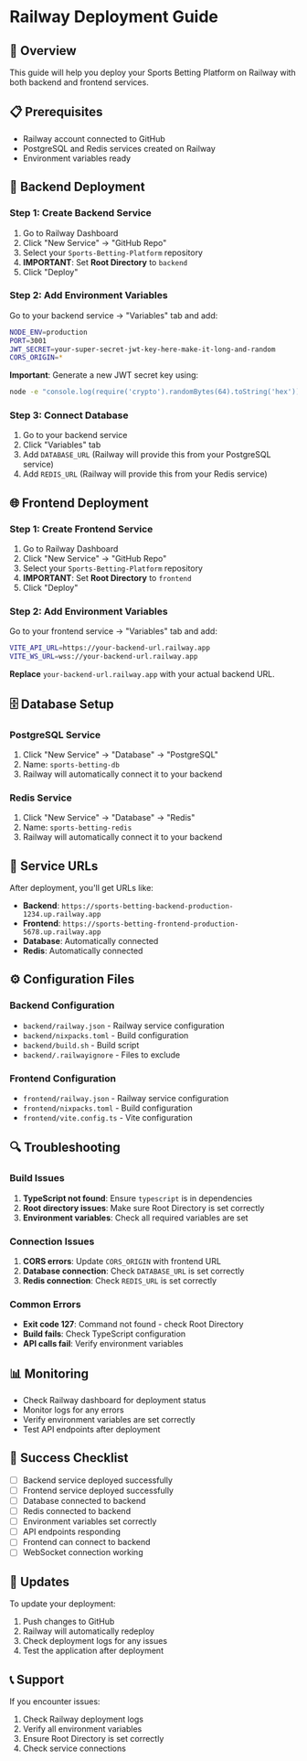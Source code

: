 # Railway Deployment Guide

## 🚀 Overview

This guide will help you deploy your Sports Betting Platform on Railway with both backend and frontend services.

## 📋 Prerequisites

- Railway account connected to GitHub
- PostgreSQL and Redis services created on Railway
- Environment variables ready

## 🔧 Backend Deployment

### Step 1: Create Backend Service

1. Go to Railway Dashboard
2. Click "New Service" → "GitHub Repo"
3. Select your `Sports-Betting-Platform` repository
4. **IMPORTANT**: Set **Root Directory** to `backend`
5. Click "Deploy"

### Step 2: Add Environment Variables

Go to your backend service → "Variables" tab and add:

```bash
NODE_ENV=production
PORT=3001
JWT_SECRET=your-super-secret-jwt-key-here-make-it-long-and-random
CORS_ORIGIN=*
```

**Important**: Generate a new JWT secret key using:
```bash
node -e "console.log(require('crypto').randomBytes(64).toString('hex'))"
```

### Step 3: Connect Database

1. Go to your backend service
2. Click "Variables" tab
3. Add `DATABASE_URL` (Railway will provide this from your PostgreSQL service)
4. Add `REDIS_URL` (Railway will provide this from your Redis service)

## 🌐 Frontend Deployment

### Step 1: Create Frontend Service

1. Go to Railway Dashboard
2. Click "New Service" → "GitHub Repo"
3. Select your `Sports-Betting-Platform` repository
4. **IMPORTANT**: Set **Root Directory** to `frontend`
5. Click "Deploy"

### Step 2: Add Environment Variables

Go to your frontend service → "Variables" tab and add:

```bash
VITE_API_URL=https://your-backend-url.railway.app
VITE_WS_URL=wss://your-backend-url.railway.app
```

**Replace** `your-backend-url.railway.app` with your actual backend URL.

## 🗄️ Database Setup

### PostgreSQL Service

1. Click "New Service" → "Database" → "PostgreSQL"
2. Name: `sports-betting-db`
3. Railway will automatically connect it to your backend

### Redis Service

1. Click "New Service" → "Database" → "Redis"
2. Name: `sports-betting-redis`
3. Railway will automatically connect it to your backend

## 🔗 Service URLs

After deployment, you'll get URLs like:

- **Backend**: `https://sports-betting-backend-production-1234.up.railway.app`
- **Frontend**: `https://sports-betting-frontend-production-5678.up.railway.app`
- **Database**: Automatically connected
- **Redis**: Automatically connected

## ⚙️ Configuration Files

### Backend Configuration

- `backend/railway.json` - Railway service configuration
- `backend/nixpacks.toml` - Build configuration
- `backend/build.sh` - Build script
- `backend/.railwayignore` - Files to exclude

### Frontend Configuration

- `frontend/railway.json` - Railway service configuration
- `frontend/nixpacks.toml` - Build configuration
- `frontend/vite.config.ts` - Vite configuration

## 🔍 Troubleshooting

### Build Issues

1. **TypeScript not found**: Ensure `typescript` is in dependencies
2. **Root directory issues**: Make sure Root Directory is set correctly
3. **Environment variables**: Check all required variables are set

### Connection Issues

1. **CORS errors**: Update `CORS_ORIGIN` with frontend URL
2. **Database connection**: Check `DATABASE_URL` is set correctly
3. **Redis connection**: Check `REDIS_URL` is set correctly

### Common Errors

- **Exit code 127**: Command not found - check Root Directory
- **Build fails**: Check TypeScript configuration
- **API calls fail**: Verify environment variables

## 📊 Monitoring

- Check Railway dashboard for deployment status
- Monitor logs for any errors
- Verify environment variables are set correctly
- Test API endpoints after deployment

## 🎯 Success Checklist

- [ ] Backend service deployed successfully
- [ ] Frontend service deployed successfully
- [ ] Database connected to backend
- [ ] Redis connected to backend
- [ ] Environment variables set correctly
- [ ] API endpoints responding
- [ ] Frontend can connect to backend
- [ ] WebSocket connection working

## 🔄 Updates

To update your deployment:

1. Push changes to GitHub
2. Railway will automatically redeploy
3. Check deployment logs for any issues
4. Test the application after deployment

## 📞 Support

If you encounter issues:

1. Check Railway deployment logs
2. Verify all environment variables
3. Ensure Root Directory is set correctly
4. Check service connections 